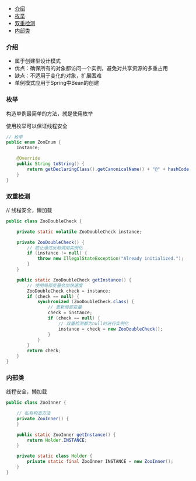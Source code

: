 - [介绍](#%E4%BB%8B%E7%BB%8D)
- [枚举](#%E6%9E%9A%E4%B8%BE)
- [双重检测](#%E5%8F%8C%E9%87%8D%E6%A3%80%E6%B5%8B)
- [内部类](#%E5%86%85%E9%83%A8%E7%B1%BB)
### 介绍
- 属于创建型设计模式
- 优点：确保所有的对象都访问一个实例，避免对共享资源的多重占用
- 缺点：不适用于变化的对象，扩展困难
- 单例模式应用于Spring中Bean的创建

### 枚举
构造单例最简单的方法，就是使用枚举

使用枚举可以保证线程安全
```java
// 枚举
public enum ZooEnum {
    Instance;

    @Override
    public String toString() {
        return getDeclaringClass().getCanonicalName() + "@" + hashCode();
    }
}
```

### 双重检测
// 线程安全，懒加载
```java
public class ZooDoubleCheck {

    private static volatile ZooDoubleCheck instance;

    private ZooDoubleCheck() {
        // 防止通过反射调用实例化
        if (instance != null) {
            throw new IllegalStateException("Already initialized.");
        }
    }

    public static ZooDoubleCheck getInstance() {
        // 使用局部变量会加快速度
        ZooDoubleCheck check = instance;
        if (check == null) {
            synchronized (ZooDoubleCheck.class) {
                // 更新局部变量
                check = instance;
                if (check == null) {
                    // 双重检测都为null时进行实例化
                    instance = check = new ZooDoubleCheck();
                }
            }
        }
        return check;
    }
}
```

### 内部类
线程安全，懒加载
```java
public class ZooInner {

    // 私有构造方法
    private ZooInner() {
    }

    public static ZooInner getInstance() {
        return Holder.INSTANCE;
    }

    private static class Holder {
        private static final ZooInner INSTANCE = new ZooInner();
    }
}
```


